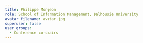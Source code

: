 ```yaml
---
title: Philippe Mongeon
role: School of Information Management, Dalhousie University
avatar_filename: avatar.jpg
superuser: false
user_groups:
  - Conference co-chairs
---
```

